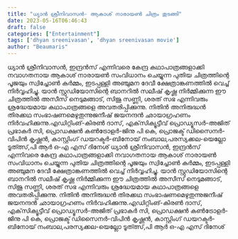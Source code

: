 ```yaml
---
title: "ധ്യാൻ ശ്രീനിവാസൻ- ആകാശ് നാരായൺ ചിത്രം തുടങ്ങി"
date: 2023-05-16T06:46:43
draft: false
categories: ["Entertainment"]
tags: ['dhyan sreenivasan', 'dhyan sreenivasan movie']
author: "Beaumaris"
---
```


ധ്യാൻ ശ്രീനിവാസൻ, ഇന്ദ്രൻസ് എന്നിവരെ കേന്ദ്ര കഥാപാത്രങ്ങളാക്കി നവാഗതനായ ആകാശ് നാരായൺ സംവിധാനം ചെയ്യുന്ന പുതിയ ചിത്രത്തിന്റെ പൂജയും സ്വിച്ചോൺ കർമ്മം, ഇടപ്പള്ളി അഞ്ചുമന ദേവീ ക്ഷേത്രാങ്കണത്തിൽ വെച്ച് നിർവ്വഹിച്ചു. യാൻ സ്റ്റുഡിയോസിന്റെ ബാനറിൽ സലീഷ് കൃഷ്ണ നിർമ്മിക്കുന്ന ഈ ചിത്രത്തിൽ അസീസ് നെടുമങ്ങാട്, സിജു സണ്ണി, ശരത് സഭ എന്നിവരും ശ്രദ്ധേയമായ കഥാപാത്രങ്ങളെ അവതരിപ്പിക്കുന്നു. നിതിൻ അനിരുദ്ധൻ തിരക്കഥ സംഭാഷണമെഴുതുന്നുജനീഷ് ജയനന്ദൻ ഛായാഗ്രഹണം നിർവഹിക്കുന്നു.എഡിറ്റിംങ്-കിരൺ ദാസ്, എക്‌സിക്യൂട്ടീവ് പ്രൊഡ്യൂസർ-അജിത് പ്രഭാകർ സി, പ്രൊഡക്ഷൻ കൺട്രോളർ-ജിനു പി കെ, പ്രൊജക്ട് ഡിസൈനർ-വിപിൻ കൃഷ്ണൻ, കാസ്റ്റിംഗ് ഡയറക്ടർ-ബിനോയ് നംബാല,പരസ്യക്കല-യെല്ലോ ടൂത്ത്സ്,പി ആർ ഒ-എ എസ് ദിനേശ്
ധ്യാൻ ശ്രീനിവാസൻ, ഇന്ദ്രൻസ് എന്നിവരെ കേന്ദ്ര കഥാപാത്രങ്ങളാക്കി നവാഗതനായ ആകാശ് നാരായൺ സംവിധാനം ചെയ്യുന്ന പുതിയ ചിത്രത്തിന്റെ പൂജയും സ്വിച്ചോൺ കർമ്മം, ഇടപ്പള്ളി അഞ്ചുമന ദേവീ ക്ഷേത്രാങ്കണത്തിൽ വെച്ച് നിർവ്വഹിച്ചു. യാൻ സ്റ്റുഡിയോസിന്റെ ബാനറിൽ സലീഷ് കൃഷ്ണ നിർമ്മിക്കുന്ന ഈ ചിത്രത്തിൽ അസീസ് നെടുമങ്ങാട്, സിജു സണ്ണി, ശരത് സഭ എന്നിവരും ശ്രദ്ധേയമായ കഥാപാത്രങ്ങളെ അവതരിപ്പിക്കുന്നു. നിതിൻ അനിരുദ്ധൻ തിരക്കഥ സംഭാഷണമെഴുതുന്നുജനീഷ് ജയനന്ദൻ ഛായാഗ്രഹണം നിർവഹിക്കുന്നു.എഡിറ്റിംങ്-കിരൺ ദാസ്, എക്‌സിക്യൂട്ടീവ് പ്രൊഡ്യൂസർ-അജിത് പ്രഭാകർ സി, പ്രൊഡക്ഷൻ കൺട്രോളർ-ജിനു പി കെ, പ്രൊജക്ട് ഡിസൈനർ-വിപിൻ കൃഷ്ണൻ, കാസ്റ്റിംഗ് ഡയറക്ടർ-ബിനോയ് നംബാല,പരസ്യക്കല-യെല്ലോ ടൂത്ത്സ്,പി ആർ ഒ-എ എസ് ദിനേശ്
